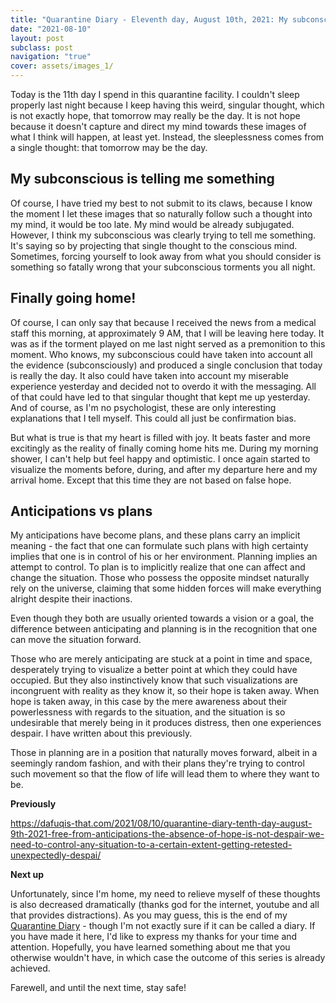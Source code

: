 ```yaml
---
title: "Quarantine Diary - Eleventh day, August 10th, 2021: My subconscious is telling me something, finally going home, anticipations vs plans"
date: "2021-08-10"
layout: post
subclass: post
navigation: "true"
cover: assets/images_1/
---
```


Today is the 11th day I spend in this quarantine facility. I couldn't sleep properly last night because I keep having this weird, singular thought, which is not exactly hope, that tomorrow may really be the day. It is not hope because it doesn't capture and direct my mind towards these images of what I think will happen, at least yet. Instead, the sleeplessness comes from a single thought: that tomorrow may be the day.

## My subconscious is telling me something

Of course, I have tried my best to not submit to its claws, because I know the moment I let these images that so naturally follow such a thought into my mind, it would be too late. My mind would be already subjugated. However, I think my subconscious was clearly trying to tell me something. It's saying so by projecting that single thought to the conscious mind. Sometimes, forcing yourself to look away from what you should consider is something so fatally wrong that your subconscious torments you all night.

## Finally going home!

Of course, I can only say that because I received the news from a medical staff this morning, at approximately 9 AM, that I will be leaving here today. It was as if the torment played on me last night served as a premonition to this moment. Who knows, my subconscious could have taken into account all the evidence (subconsciously) and produced a single conclusion that today is really the day. It also could have taken into account my miserable experience yesterday and decided not to overdo it with the messaging. All of that could have led to that singular thought that kept me up yesterday. And of course, as I'm no psychologist, these are only interesting explanations that I tell myself. This could all just be confirmation bias.

But what is true is that my heart is filled with joy. It beats faster and more excitingly as the reality of finally coming home hits me. During my morning shower, I can't help but feel happy and optimistic. I once again started to visualize the moments before, during, and after my departure here and my arrival home. Except that this time they are not based on false hope.

## Anticipations vs plans

My anticipations have become plans, and these plans carry an implicit meaning - the fact that one can formulate such plans with high certainty implies that one is in control of his or her environment. Planning implies an attempt to control. To plan is to implicitly realize that one can affect and change the situation. Those who possess the opposite mindset naturally rely on the universe, claiming that some hidden forces will make everything alright despite their inactions.

Even though they both are usually oriented towards a vision or a goal, the difference between anticipating and planning is in the recognition that one can move the situation forward.

Those who are merely anticipating are stuck at a point in time and space, desperately trying to visualize a better point at which they could have occupied. But they also instinctively know that such visualizations are incongruent with reality as they know it, so their hope is taken away. When hope is taken away, in this case by the mere awareness about their powerlessness with regards to the situation, and the situation is so undesirable that merely being in it produces distress, then one experiences despair. I have written about this previously.

Those in planning are in a position that naturally moves forward, albeit in a seemingly random fashion, and with their plans they're trying to control such movement so that the flow of life will lead them to where they want to be.

**Previously**

https://dafuqis-that.com/2021/08/10/quarantine-diary-tenth-day-august-9th-2021-free-from-anticipations-the-absence-of-hope-is-not-despair-we-need-to-control-any-situation-to-a-certain-extent-getting-retested-unexpectedly-despai/

**Next up**

Unfortunately, since I'm home, my need to relieve myself of these thoughts is also decreased dramatically (thanks god for the internet, youtube and all that provides distractions). As you may guess, this is the end of my [Quarantine Diary](https://dafuqis-that.com/2021/08/10/quarantine-diary-august-2021/) - though I'm not exactly sure if it can be called a diary. If you have made it here, I'd like to express my thanks for your time and attention. Hopefully, you have learned something about me that you otherwise wouldn't have, in which case the outcome of this series is already achieved.

Farewell, and until the next time, stay safe!
